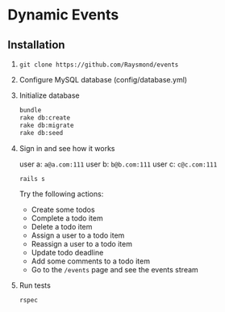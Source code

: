 # Dynamic Events

## Installation

1. `git clone https://github.com/Raysmond/events`

2. Configure MySQL database (config/database.yml)
3. Initialize database

	  ```bash
	  bundle
	  rake db:create
	  rake db:migrate
	  rake db:seed
	  ```

4. Sign in and see how it works
	
	user a: `a@a.com:111`
	user b: `b@b.com:111`
	user c: `c@c.com:111`	
	
	```
	rails s
	```
	Try the following actions:
	- Create some todos
	- Complete a todo item
	- Delete a todo item
	- Assign a user to a todo item
	- Reassign a user to a todo item
	- Update todo deadline
	- Add some comments to a todo item
	- Go to the `/events` page and see the events stream
   
5. Run tests

	```bash
	rspec
	```
